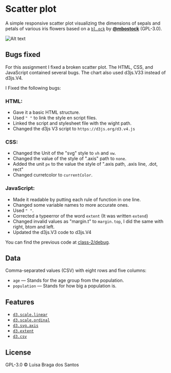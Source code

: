 # Scatter plot

A simple responsive scatter plot visualizing the dimensions of sepals and petals
of various iris flowers based on a [`bl.ock`][block] by
[**@mbostock**][block-author] (GPL-3.0).

![Alt text](preview.png)

## Bugs fixed
For this assignment I fixed a broken scatter plot. The HTML, CSS, and JavaScript contained several bugs. The chart also used d3js.V33 instead of d3js.V4.

I Fixed the following bugs:
### HTML:
* Gave it a basic HTML structure.
* Used `" "` to link the style en script files.
* Linked the script and stylesheet file with the wight path.
* Changed the d3js V3 script to `https://d3js.org/d3.v4.js`

### CSS:
* Changed the Unit of the "svg" style to `vh` and `vw`.
* Changed the value of the style of ".axis" path to `none`.
* Added the unit `px` to the value  the style of ".axis path,
  .axis line, .dot, rect"
* Changed curretcolor to `currentColor`.

### JavaScript:
* Made it readable by putting each rule of function in one line.
* Changed some variable names to more accurate ones.
* Used `" "`.
* Corrected a typeerror of the word `extent` (It was written `extend`)
* Changed invalid values as "margin.t" to `margin.top`, I did the same with right, btom and left.
* Updated the d3js.V3 code to d3js.V4

You can find the previous code at [class-2/debug](https://cmda-tt.github.io/course-17-18/class-2/debug).

## Data

Comma-separated values (CSV) with eight rows and five columns:
* `age` — Stands for the age group from the population.
* `population` — Stands for how big a population is.

## Features

*   [`d3.scale.linear`](https://github.com/d3/d3-3.x-api-reference/blob/master/Quantitative-Scales.md#_linear)
*   [`d3.scale.ordinal`](https://github.com/d3/d3-3.x-api-reference/blob/master/Ordinal-Scales.md#ordinal)
*   [`d3.svg.axis`](https://github.com/d3/d3-3.x-api-reference/blob/master/SVG-Axes.md#axis)
*   [`d3.extent`](https://github.com/d3/d3-3.x-api-reference/blob/master/Arrays.md#d3_extent)
*   [`d3.csv`](https://github.com/d3/d3-3.x-api-reference/blob/master/CSV.md#csv)


## License

GPL-3.0 © Luisa Braga dos Santos

[block]: https://bl.ocks.org/mbostock/3887118

[block-author]: https://github.com/mbostock
